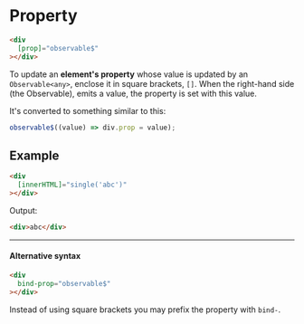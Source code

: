 # Property

```html
<div
  [prop]="observable$"
></div>
```

To update an **element's property** whose value is updated by an `Observable<any>`, enclose it in square brackets, `[]`.
When the right-hand side (the Observable), emits a value, the property is set with this value. 

It's converted to something similar to this:

```ts
observable$((value) => div.prop = value);
```


## Example

```html
<div
  [innerHTML]="single('abc')"
></div>
```

Output:

```html
<div>abc</div>
```

---

#### Alternative syntax

```html
<div
  bind-prop="observable$"
></div>
```

Instead of using square brackets you may prefix the property with `bind-`.

